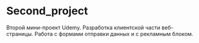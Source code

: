 # Second_project
Второй мини-проект Udemy. Разработка клиентской части веб-страницы. Работа с формами отправки данных и с рекламным блоком.
